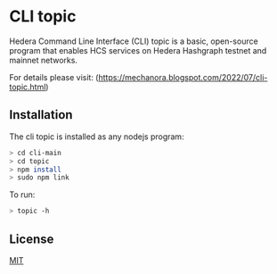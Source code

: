 # CLI topic 

Hedera Command Line Interface (CLI) topic is a basic, open-source program that enables HCS services on Hedera Hashgraph testnet and mainnet networks.

For details please visit: 
(https://mechanora.blogspot.com/2022/07/cli-topic.html)

## Installation

The cli topic is installed as any nodejs program:
```bash
> cd cli-main
> cd topic
> npm install
> sudo npm link
```
To run:
```bash
> topic -h
```

## License
[MIT](https://choosealicense.com/licenses/mit/)
